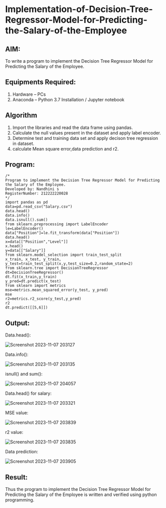 # Implementation-of-Decision-Tree-Regressor-Model-for-Predicting-the-Salary-of-the-Employee

## AIM:
To write a program to implement the Decision Tree Regressor Model for Predicting the Salary of the Employee.

## Equipments Required:
1. Hardware – PCs
2. Anaconda – Python 3.7 Installation / Jupyter notebook

## Algorithm
1. Import the libraries and read the data frame using pandas.
2. Calculate the null values present in the dataset and apply label encoder. 
3. Determine test and training data set and apply decison tree regression in dataset.
4. calculate Mean square error,data prediction and r2.


## Program:
```
/*
Program to implement the Decision Tree Regressor Model for Predicting the Salary of the Employee.
Developed by: Nandhini s
RegisterNumber: 212222220028 
*/
import pandas as pd
data=pd.read_csv("Salary.csv")
data.head()
data.info()
data.isnull().sum()
from sklearn.preprocessing import LabelEncoder
le=LabelEncoder()
data["Position"]=le.fit_transform(data["Position"])
data.head()
x=data[["Position","Level"]]
x.head()
y=data[["Salary"]]
from sklearn.model_selection import train_test_split
x_train, x_test, y_train, y_test=train_test_split(x,y,test_size=0.2,random_state=2)
from sklearn.tree import DecisionTreeRegressor
dt=DecisionTreeRegressor()
dt.fit(x_train,y_train)
y_pred=dt.predict(x_test)
from sklearn import metrics
mse=metrics.mean_squared_error(y_test, y_pred)
mse
r2=metrics.r2_score(y_test,y_pred)
r2
dt.predict([[5,6]])
```

## Output:
Data.head():

![Screenshot 2023-11-07 203127](https://github.com/nandhu6523/Implementation-of-Decision-Tree-Regressor-Model-for-Predicting-the-Salary-of-the-Employee/assets/123856724/59296cf9-810d-4bba-bdcf-68f839abd105)

Data.info():


   ![Screenshot 2023-11-07 203135](https://github.com/nandhu6523/Implementation-of-Decision-Tree-Regressor-Model-for-Predicting-the-Salary-of-the-Employee/assets/123856724/4c2d95f4-7a1f-4ec8-af73-f8a88bd0da09)

isnull() and sum():

![Screenshot 2023-11-07 204057](https://github.com/nandhu6523/Implementation-of-Decision-Tree-Regressor-Model-for-Predicting-the-Salary-of-the-Employee/assets/123856724/7c757e87-e9e7-41bb-8494-eb2c17e2c4b4)

Data.head() for salary:

![Screenshot 2023-11-07 203321](https://github.com/nandhu6523/Implementation-of-Decision-Tree-Regressor-Model-for-Predicting-the-Salary-of-the-Employee/assets/123856724/5bfd2c23-f863-4d0f-b9f6-02d0f49883e2)

MSE value:
 
  ![Screenshot 2023-11-07 203839](https://github.com/nandhu6523/Implementation-of-Decision-Tree-Regressor-Model-for-Predicting-the-Salary-of-the-Employee/assets/123856724/5165d2c1-5f54-41d4-8130-552c1c88e4a9)
 
r2 value:
 
 ![Screenshot 2023-11-07 203835](https://github.com/nandhu6523/Implementation-of-Decision-Tree-Regressor-Model-for-Predicting-the-Salary-of-the-Employee/assets/123856724/52857809-e98f-4d17-b610-8f7fac527efc)


Data prediction:

![Screenshot 2023-11-07 203905](https://github.com/nandhu6523/Implementation-of-Decision-Tree-Regressor-Model-for-Predicting-the-Salary-of-the-Employee/assets/123856724/ed825842-b689-4c24-97c8-a5e739023e9f)

## Result:
Thus the program to implement the Decision Tree Regressor Model for Predicting the Salary of the Employee is written and verified using python programming.
